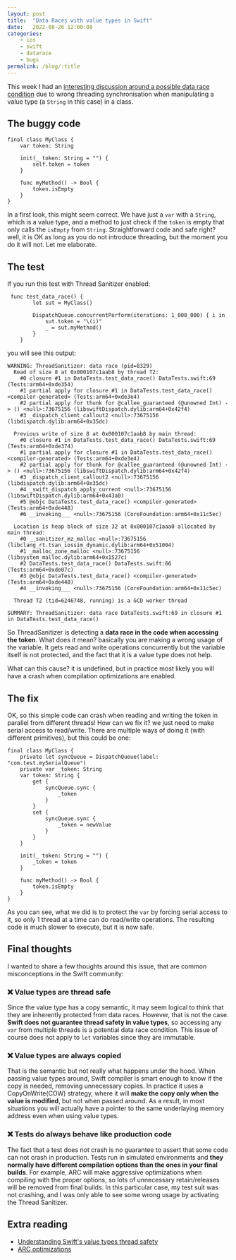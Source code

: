 ```yaml
---
layout: post
title:  "Data Races with value types in Swift"
date:   2022-08-26 12:00:00
categories: 
    - ios
    - swift
    - datarace
    - bugs
permalink: /blog/:title
---
```


This week I had an [interesting discussion around a possible data race condition](https://github.com/GetStream/swift-activity-feed/issues/19) due to wrong threading synchronisation when manipulating a value type (a `String` in this case) in a class. 

## The buggy code
```
final class MyClass {
    var token: String
    
    init(_ token: String = "") {
        self.token = token
    }

    func myMethod() -> Bool {
        token.isEmpty
    }
}
```
In a first look, this might seem correct. We have just a `var` with a `String`, which is a value type, and a method to just check if the `token` is empty that only calls the `isEmpty` from `String`. Straightforward code and safe right? well, it is OK as long as you do not introduce threading, but the moment you do it will not. Let me elaborate.

## The test

If you run this test with Thread Sanitizer enabled:

```
 func test_data_race() {
        let sut = MyClass()

        DispatchQueue.concurrentPerform(iterations: 1_000_000) { i in
            sut.token = "\(i)"
            _ = sut.myMethod()
        }
    }
```

you will see this output:
```
WARNING: ThreadSanitizer: data race (pid=8329)
  Read of size 8 at 0x000107c1aab8 by thread T2:
    #0 closure #1 in DataTests.test_data_race() DataTests.swift:69 (Tests:arm64+0xde354)
    #1 partial apply for closure #1 in DataTests.test_data_race() <compiler-generated> (Tests:arm64+0xde3e4)
    #2 partial apply for thunk for @callee_guaranteed (@unowned Int) -> () <null>:73675156 (libswiftDispatch.dylib:arm64+0x42f4)
    #3 _dispatch_client_callout2 <null>:73675156 (libdispatch.dylib:arm64+0x35dc)

  Previous write of size 8 at 0x000107c1aab8 by main thread:
    #0 closure #1 in DataTests.test_data_race() DataTests.swift:69 (Tests:arm64+0xde374)
    #1 partial apply for closure #1 in DataTests.test_data_race() <compiler-generated> (Tests:arm64+0xde3e4)
    #2 partial apply for thunk for @callee_guaranteed (@unowned Int) -> () <null>:73675156 (libswiftDispatch.dylib:arm64+0x42f4)
    #3 _dispatch_client_callout2 <null>:73675156 (libdispatch.dylib:arm64+0x35dc)
    #4 _swift_dispatch_apply_current <null>:73675156 (libswiftDispatch.dylib:arm64+0x43a0)
    #5 @objc DataTests.test_data_race() <compiler-generated> (Tests:arm64+0xde448)
    #6 __invoking___ <null>:73675156 (CoreFoundation:arm64+0x11c5ec)

  Location is heap block of size 32 at 0x000107c1aaa0 allocated by main thread:
    #0 __sanitizer_mz_malloc <null>:73675156 (libclang_rt.tsan_iossim_dynamic.dylib:arm64+0x51004)
    #1 _malloc_zone_malloc <null>:73675156 (libsystem_malloc.dylib:arm64+0x1527c)
    #2 DataTests.test_data_race() DataTests.swift:66 (Tests:arm64+0xde07c)
    #3 @objc DataTests.test_data_race() <compiler-generated> (Tests:arm64+0xde448)
    #4 __invoking___ <null>:73675156 (CoreFoundation:arm64+0x11c5ec)

  Thread T2 (tid=6246748, running) is a GCD worker thread

SUMMARY: ThreadSanitizer: data race DataTests.swift:69 in closure #1 in DataTests.test_data_race()
```
So ThreadSanitizer is detecting a **data race in the code when accessing the token**. 
What does it mean? basically you are making a wrong usage of the variable. It gets read and write operations concurrently but the variable itself is not protected, and the fact that it is a value type does not help.

What can this cause? it is undefined, but in practice most likely you will have a crash when compilation optimizations are enabled.

## The fix
OK, so this simple code can crash when reading and writing the token in parallel from different threads! How can we fix it? we just need to make serial access to read/write. There are multiple ways of doing it (with different primitives), but this could be one:

```
final class MyClass {
    private let syncQueue = DispatchQueue(label: "com.test.mySerialQueue")
    private var _token: String
    var token: String {
        get {
            syncQueue.sync {
                _token
            }
        }
        set {
            syncQueue.sync {
                _token = newValue
            }
        }
    }

    init(_ token: String = "") {
        _token = token
    }

    func myMethod() -> Bool {
        token.isEmpty
    }
}
```
As you can see, what we did is to protect the `var` by forcing serial access to it, so only 1 thread at a time can do read/write operations. The resulting code is much slower to execute, but it is now safe.


## Final thoughts
I wanted to share a few thoughts around this issue, that are common misconceptions in the Swift community:

### ❌ Value types are thread safe
Since the value type has a copy semantic, it may seem logical to think that they are inherently protected from data races. However, that is not the case. **Swift does not guarantee thread safety in value types**, so accessing any `var` from multiple threads is a potential data race condition. This issue of course does not apply to `let` variables since they are immutable.

### ❌ Value types are always copied
That is the semantic but not really what happens under the hood. When passing value types around, Swift compiler is smart enough to know if the copy is needed, removing unnecessary copies. In practice it uses a CopyOnWrite(COW) strategy, where it will **make the copy only when the value is modified**, but not when passed around. As a result, in most situations you will actually have a pointer to the same underlaying memory address even when using value types.

### ❌ Tests do always behave like production code
The fact that a test does not crash is no guarantee to assert that some code can not crash in production. Tests run in simulated environments and **they normally have different compilation options than the ones in your final builds**. For example, ARC will make aggressive optimizations when compiling with the proper options, so lots of unnecessary retain/releases will be removed from final builds. In this particular case, my test suit was not crashing, and I was only able to see some wrong usage by activating the Thread Sanitizer.

## Extra reading
- [Understanding Swift's value types thread safety](https://forums.swift.org/t/understanding-swifts-value-type-thread-safety/41406)
- [ARC optimizations](http://angelolloqui.com/blog/21-ARC-I-Introduction-to-ARC-and-how-it-works-internally)


